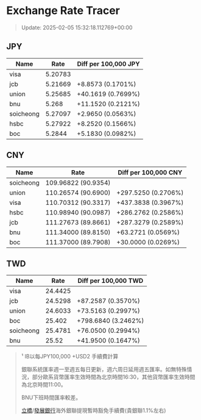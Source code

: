 # Exchange Rate Tracer

> Update: 2025-02-05 15:32:18.112769+00:00

## JPY

| Name      |    Rate | Diff per 100,000 JPY   |
|-----------|---------|------------------------|
| visa      | 5.20783 |                        |
| jcb       | 5.21669 | +8.8573 (0.1701%)      |
| union     | 5.25685 | +40.1619 (0.7699%)     |
| bnu       | 5.268   | +11.1520 (0.2121%)     |
| soicheong | 5.27097 | +2.9650 (0.0563%)      |
| hsbc      | 5.27922 | +8.2520 (0.1566%)      |
| boc       | 5.2844  | +5.1830 (0.0982%)      |

## CNY

| Name      | Rate                | Diff per 100,000 CNY   |
|-----------|---------------------|------------------------|
| soicheong | 109.96822	(90.9354) |                        |
| union     | 110.26574	(90.6900) | +297.5250 (0.2706%)    |
| visa      | 110.70312	(90.3317) | +437.3838 (0.3967%)    |
| hsbc      | 110.98940	(90.0987) | +286.2762 (0.2586%)    |
| jcb       | 111.27673	(89.8661) | +287.3279 (0.2589%)    |
| bnu       | 111.34000	(89.8150) | +63.2721 (0.0569%)     |
| boc       | 111.37000	(89.7908) | +30.0000 (0.0269%)     |

## TWD

| Name      |    Rate | Diff per 100,000 TWD   |
|-----------|---------|------------------------|
| visa      | 24.4425 |                        |
| jcb       | 24.5298 | +87.2587 (0.3570%)     |
| union     | 24.6033 | +73.5163 (0.2997%)     |
| boc       | 25.402  | +798.6840 (3.2462%)    |
| soicheong | 25.4781 | +76.0500 (0.2994%)     |
| bnu       | 25.52   | +41.9500 (0.1647%)     |


> ¹ IB以每JPY100,000 +USD2 手續費計算
>
> 銀聯系統匯率週一至週五每日更新，週六周日延用週五匯率。如無特殊情況，部分歐系貨幣匯率生效時間為北京時間16:30，其他貨幣匯率生效時間為北京時間11:00。
>
> BNU下班時間匯率較差。
>
> [立橋](https://www.wlbank.com.mo/uploads/ueditor/file/20181211/1544536513900230.pdf)/[發展銀行](https://www.mdb.com.mo/Service_Charges_20230728.pdf)海外銀聯提現暫時豁免手續費(貴銀聯1.1%左右)

